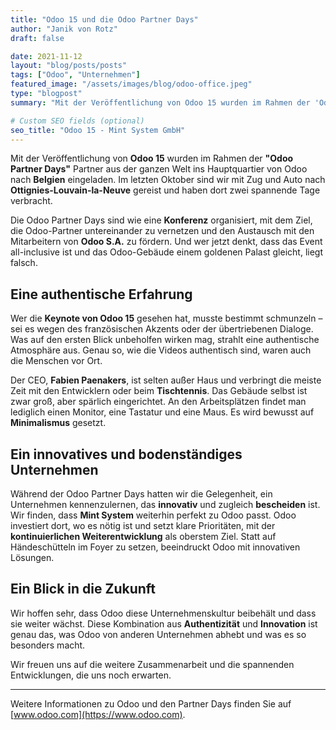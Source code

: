 ```yaml
---
title: "Odoo 15 und die Odoo Partner Days"
author: "Janik von Rotz"
draft: false

date: 2021-11-12
layout: "blog/posts/posts"
tags: ["Odoo", "Unternehmen"]
featured_image: "/assets/images/blog/odoo-office.jpeg"
type: "blogpost"
summary: "Mit der Veröffentlichung von Odoo 15 wurden im Rahmen der 'Odoo Partner Days' Odoo Partner aus der ganzen Welt nach Belgien ins Hauptquartier eingeladen. Im letzten Oktober sind wir mit Zug und Auto n..."

# Custom SEO fields (optional)
seo_title: "Odoo 15 - Mint System GmbH"
---
```


Mit der Veröffentlichung von **Odoo 15** wurden im Rahmen der **"Odoo Partner Days"** Partner aus der ganzen Welt ins Hauptquartier von Odoo nach **Belgien** eingeladen. Im letzten Oktober sind wir mit Zug und Auto nach **Ottignies-Louvain-la-Neuve** gereist und haben dort zwei spannende Tage verbracht.

Die Odoo Partner Days sind wie eine **Konferenz** organisiert, mit dem Ziel, die Odoo-Partner untereinander zu vernetzen und den Austausch mit den Mitarbeitern von **Odoo S.A.** zu fördern. Und wer jetzt denkt, dass das Event all-inclusive ist und das Odoo-Gebäude einem goldenen Palast gleicht, liegt falsch.

## Eine authentische Erfahrung

Wer die **Keynote von Odoo 15** gesehen hat, musste bestimmt schmunzeln – sei es wegen des französischen Akzents oder der übertriebenen Dialoge. Was auf den ersten Blick unbeholfen wirken mag, strahlt eine authentische Atmosphäre aus. Genau so, wie die Videos authentisch sind, waren auch die Menschen vor Ort. 

Der CEO, **Fabien Paenakers**, ist selten außer Haus und verbringt die meiste Zeit mit den Entwicklern oder beim **Tischtennis**. Das Gebäude selbst ist zwar groß, aber spärlich eingerichtet. An den Arbeitsplätzen findet man lediglich einen Monitor, eine Tastatur und eine Maus. Es wird bewusst auf **Minimalismus** gesetzt.

## Ein innovatives und bodenständiges Unternehmen

Während der Odoo Partner Days hatten wir die Gelegenheit, ein Unternehmen kennenzulernen, das **innovativ** und zugleich **bescheiden** ist. Wir finden, dass **Mint System** weiterhin perfekt zu Odoo passt. Odoo investiert dort, wo es nötig ist und setzt klare Prioritäten, mit der **kontinuierlichen Weiterentwicklung** als oberstem Ziel. Statt auf Händeschütteln im Foyer zu setzen, beeindruckt Odoo mit innovativen Lösungen.

## Ein Blick in die Zukunft

Wir hoffen sehr, dass Odoo diese Unternehmenskultur beibehält und dass sie weiter wächst. Diese Kombination aus **Authentizität** und **Innovation** ist genau das, was Odoo von anderen Unternehmen abhebt und was es so besonders macht.

Wir freuen uns auf die weitere Zusammenarbeit und die spannenden Entwicklungen, die uns noch erwarten.

---

Weitere Informationen zu Odoo und den Partner Days finden Sie auf [www.odoo.com](https://www.odoo.com).
